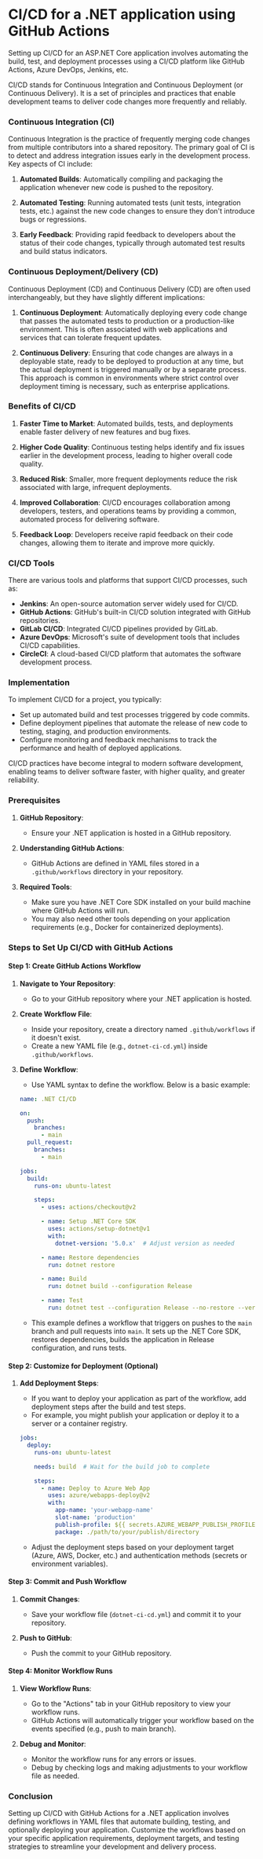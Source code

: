 # CI/CD for a .NET application using GitHub Actions

Setting up CI/CD for an ASP.NET Core application involves automating the build, test, and deployment processes using a CI/CD platform like GitHub Actions, Azure DevOps, Jenkins, etc.

CI/CD stands for Continuous Integration and Continuous Deployment (or Continuous Delivery). It is a set of principles and practices that enable development teams to deliver code changes more frequently and reliably.

### Continuous Integration (CI)

Continuous Integration is the practice of frequently merging code changes from multiple contributors into a shared repository. The primary goal of CI is to detect and address integration issues early in the development process. Key aspects of CI include:

1. **Automated Builds**: Automatically compiling and packaging the application whenever new code is pushed to the repository.
   
2. **Automated Testing**: Running automated tests (unit tests, integration tests, etc.) against the new code changes to ensure they don't introduce bugs or regressions.

3. **Early Feedback**: Providing rapid feedback to developers about the status of their code changes, typically through automated test results and build status indicators.

### Continuous Deployment/Delivery (CD)

Continuous Deployment (CD) and Continuous Delivery (CD) are often used interchangeably, but they have slightly different implications:

1. **Continuous Deployment**: Automatically deploying every code change that passes the automated tests to production or a production-like environment. This is often associated with web applications and services that can tolerate frequent updates.

2. **Continuous Delivery**: Ensuring that code changes are always in a deployable state, ready to be deployed to production at any time, but the actual deployment is triggered manually or by a separate process. This approach is common in environments where strict control over deployment timing is necessary, such as enterprise applications.

### Benefits of CI/CD

1. **Faster Time to Market**: Automated builds, tests, and deployments enable faster delivery of new features and bug fixes.

2. **Higher Code Quality**: Continuous testing helps identify and fix issues earlier in the development process, leading to higher overall code quality.

3. **Reduced Risk**: Smaller, more frequent deployments reduce the risk associated with large, infrequent deployments.

4. **Improved Collaboration**: CI/CD encourages collaboration among developers, testers, and operations teams by providing a common, automated process for delivering software.

5. **Feedback Loop**: Developers receive rapid feedback on their code changes, allowing them to iterate and improve more quickly.

### CI/CD Tools

There are various tools and platforms that support CI/CD processes, such as:

- **Jenkins**: An open-source automation server widely used for CI/CD.
- **GitHub Actions**: GitHub's built-in CI/CD solution integrated with GitHub repositories.
- **GitLab CI/CD**: Integrated CI/CD pipelines provided by GitLab.
- **Azure DevOps**: Microsoft's suite of development tools that includes CI/CD capabilities.
- **CircleCI**: A cloud-based CI/CD platform that automates the software development process.

### Implementation

To implement CI/CD for a project, you typically:
- Set up automated build and test processes triggered by code commits.
- Define deployment pipelines that automate the release of new code to testing, staging, and production environments.
- Configure monitoring and feedback mechanisms to track the performance and health of deployed applications.

CI/CD practices have become integral to modern software development, enabling teams to deliver software faster, with higher quality, and greater reliability.


### Prerequisites

1. **GitHub Repository**:
   - Ensure your .NET application is hosted in a GitHub repository.

2. **Understanding GitHub Actions**:
   - GitHub Actions are defined in YAML files stored in a `.github/workflows` directory in your repository.

3. **Required Tools**:
   - Make sure you have .NET Core SDK installed on your build machine where GitHub Actions will run.
   - You may also need other tools depending on your application requirements (e.g., Docker for containerized deployments).

### Steps to Set Up CI/CD with GitHub Actions

#### Step 1: Create GitHub Actions Workflow

1. **Navigate to Your Repository**:
   - Go to your GitHub repository where your .NET application is hosted.

2. **Create Workflow File**:
   - Inside your repository, create a directory named `.github/workflows` if it doesn't exist.
   - Create a new YAML file (e.g., `dotnet-ci-cd.yml`) inside `.github/workflows`.

3. **Define Workflow**:
   - Use YAML syntax to define the workflow. Below is a basic example:

   ```yaml
   name: .NET CI/CD

   on:
     push:
       branches:
         - main
     pull_request:
       branches:
         - main

   jobs:
     build:
       runs-on: ubuntu-latest

       steps:
         - uses: actions/checkout@v2

         - name: Setup .NET Core SDK
           uses: actions/setup-dotnet@v1
           with:
             dotnet-version: '5.0.x'  # Adjust version as needed

         - name: Restore dependencies
           run: dotnet restore

         - name: Build
           run: dotnet build --configuration Release

         - name: Test
           run: dotnet test --configuration Release --no-restore --verbosity normal

   ```

   - This example defines a workflow that triggers on pushes to the `main` branch and pull requests into `main`. It sets up the .NET Core SDK, restores dependencies, builds the application in Release configuration, and runs tests.

#### Step 2: Customize for Deployment (Optional)

1. **Add Deployment Steps**:
   - If you want to deploy your application as part of the workflow, add deployment steps after the build and test steps.
   - For example, you might publish your application or deploy it to a server or a container registry.

   ```yaml
   jobs:
     deploy:
       runs-on: ubuntu-latest

       needs: build  # Wait for the build job to complete

       steps:
         - name: Deploy to Azure Web App
           uses: azure/webapps-deploy@v2
           with:
             app-name: 'your-webapp-name'
             slot-name: 'production'
             publish-profile: ${{ secrets.AZURE_WEBAPP_PUBLISH_PROFILE }}
             package: ./path/to/your/publish/directory
   ```

   - Adjust the deployment steps based on your deployment target (Azure, AWS, Docker, etc.) and authentication methods (secrets or environment variables).

#### Step 3: Commit and Push Workflow

1. **Commit Changes**:
   - Save your workflow file (`dotnet-ci-cd.yml`) and commit it to your repository.

2. **Push to GitHub**:
   - Push the commit to your GitHub repository.

#### Step 4: Monitor Workflow Runs

1. **View Workflow Runs**:
   - Go to the "Actions" tab in your GitHub repository to view your workflow runs.
   - GitHub Actions will automatically trigger your workflow based on the events specified (e.g., push to main branch).

2. **Debug and Monitor**:
   - Monitor the workflow runs for any errors or issues.
   - Debug by checking logs and making adjustments to your workflow file as needed.

### Conclusion

Setting up CI/CD with GitHub Actions for a .NET application involves defining workflows in YAML files that automate building, testing, and optionally deploying your application. Customize the workflows based on your specific application requirements, deployment targets, and testing strategies to streamline your development and delivery process.
